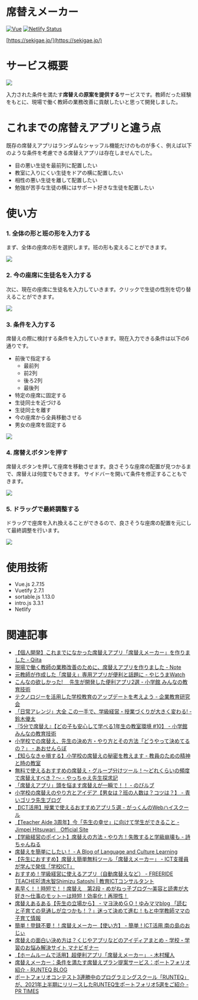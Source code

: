 # 席替えメーカー
[![Vue](https://img.shields.io/badge/Vue-v2.7.15-%2342b77c)](https://www.npmjs.com/package/vue/v/2.7.15)
[![Netlify Status](https://api.netlify.com/api/v1/badges/1789b738-3cc0-4887-b1ad-2790e8b91721/deploy-status)](https://app.netlify.com/sites/sekigae/deploys)

[https://sekigae.jp/](https://sekigae.jp/)

# サービス概要

<a href="https://sekigae.jp/">
  <img src="https://user-images.githubusercontent.com/72296262/115614380-9f34f780-a328-11eb-93eb-a8b020c04b2f.gif" />
</a>

入力された条件を満たす**席替えの原案を提供する**サービスです。教師だった経験をもとに、現場で働く教師の業務改善に貢献したいと思って開発しました。

# これまでの席替えアプリと違う点

既存の席替えアプリはランダムなシャッフル機能だけのものが多く、例えば以下のような条件を考慮できる席替えアプリは存在しませんでした。

- 目の悪い生徒を最前列に配置したい
- 教室に入りにくい生徒をドアの横に配置したい
- 相性の悪い生徒を離して配置したい
- 勉強が苦手な生徒の横にはサポート好きな生徒を配置したい

# 使い方
### 1. 全体の形と班の形を入力する
まず、全体の座席の形を選択します。班の形も変えることができます。

<a href="https://sekigae.jp/">
  <img src="https://user-images.githubusercontent.com/72296262/115615369-d657d880-a329-11eb-9eb0-c6b71f06df47.gif" />
</a>

### 2. 今の座席に生徒名を入力する
次に、現在の座席に生徒名を入力していきます。クリックで生徒の性別を切り替えることができます。

<a href="https://sekigae.jp/">
  <img src="https://user-images.githubusercontent.com/72296262/115616619-5d598080-a32b-11eb-9031-9514965164ac.gif" />
</a>

### 3. 条件を入力する
席替えの際に検討する条件を入力していきます。現在入力できる条件は以下の6通りです。

- 前後で指定する
    - 最前列
    - 前2列
    - 後ろ2列
    - 最後列
- 特定の座席に固定する
- 生徒同士を近づける
- 生徒同士を離す
- 今の座席から全員移動させる
- 男女の座席を固定する

<a href="https://sekigae.jp/">
  <img src="https://user-images.githubusercontent.com/72296262/115618068-24221000-a32d-11eb-84aa-ca5b2f926b74.gif" />
</a>

### 4. 席替えボタンを押す
席替えボタンを押して座席を移動させます。良さそうな座席の配置が見つかるまで、席替えは何度でもできます。
サイドバーを開いて条件を修正することもできます。

<a href="https://sekigae.jp/">
  <img src="https://user-images.githubusercontent.com/72296262/115619290-a6f79a80-a32e-11eb-9d2d-f25f8ddb022e.gif" />
</a>

### 5. ドラッグで最終調整する
ドラッグで座席を入れ換えることができるので、良さそうな座席の配置を元にして最終調整を行います。

<a href="https://sekigae.jp/">
  <img src="https://user-images.githubusercontent.com/72296262/115620294-f5596900-a32f-11eb-972f-ca85d98278a3.gif" />
</a>

# 使用技術
- Vue.js 2.7.15
- Vuetify 2.7.1
- sortable.js 1.13.0
- intro.js 3.3.1
- Netlify

# 関連記事
- [【個人開発】これまでになかった席替えアプリ「席替えメーカー」を作りました \- Qiita](https://qiita.com/krpk1900/items/22963432b62a9004717c)
- [現場で働く教師の業務改善のために、席替えアプリを作りました \- Note](https://note.com/krpk1900/n/n4453088b89dd)
- [元教師が作成した「席替え」専用アプリが便利と話題に \- やじうまWatch](https://internet.watch.impress.co.jp/docs/yajiuma/1312508.html)
- [こんなの欲しかった! 　先生が開発した便利アプリ2選 \- 小学館 みんなの教育技術](https://kyoiku.sho.jp/103325/)
- [テクノロジーを活用した学校教育のアップデートを考えよう \- 企業教育研究会](https://ace-npo.org/wp/archives/study/cjk146)
- [「日常アレンジ」大全 この一手で、学級経営・授業づくりが大きく変わる! \- 鈴木優太](https://www.amazon.co.jp/%E3%80%8C%E6%97%A5%E5%B8%B8%E3%82%A2%E3%83%AC%E3%83%B3%E3%82%B8%E3%80%8D%E5%A4%A7%E5%85%A8-%E3%81%93%E3%81%AE%E4%B8%80%E6%89%8B%E3%81%A7%E3%80%81%E5%AD%A6%E7%B4%9A%E7%B5%8C%E5%96%B6%E3%83%BB%E6%8E%88%E6%A5%AD%E3%81%A5%E3%81%8F%E3%82%8A%E3%81%8C%E5%A4%A7%E3%81%8D%E3%81%8F%E5%A4%89%E3%82%8F%E3%82%8B-%E9%88%B4%E6%9C%A8-%E5%84%AA%E5%A4%AA/dp/4183189306/ref=rvi_sccl_1/357-0120883-0908802?pd_rd_w=EMIYA&content-id=amzn1.sym.a4dc92d7-7100-437e-b3e3-2349e8298523&pf_rd_p=a4dc92d7-7100-437e-b3e3-2349e8298523&pf_rd_r=17S4XF9YGFY3RVWDW2S9&pd_rd_wg=7acoe&pd_rd_r=40f114e6-d8aa-47bb-85f7-833b04fccd8b&pd_rd_i=4183189306&psc=1)
- [『5分で席替え』【どの子も安心して学べる1年生の教室環境 #10】 \- 小学館 みんなの教育技術](https://kyoiku.sho.jp/182987/)
- [小学校での席替え、先生の決め方・やり方とその方法「どうやって決めてるの？」 \- あおせんらぼ](https://ao-labo.com/sekigae/)
- [【知らなきゃ損する】小学校の席替えの秘密を教えます \- 教員のための精神と時の教室](https://syutoshi-blog.com/syougakkou-sekigae/)
- [無料で使えるおすすめの席替え・グループ分けツール！～どれくらいの頻度で席替えすべき？～ \- やっちゃえ先生探求記](https://www.yacchaesensei.com/entry/2021/05/04/211150)
- [「席替えアプリ」頭を悩ます席替えが一瞬で！！ \- のびルブ](https://nobirub.com/345/)
- [小学校の席替えのやり方とアイデア【男女は？班の人数は？コツは？】 \- 青いゴリラ先生ブログ](https://kosodate-gorillo.com/%E5%B0%8F%E5%AD%A6%E6%A0%A1%E3%81%AE%E5%B8%AD%E6%9B%BF%E3%81%88%E3%82%92%E6%B1%BA%E3%82%81%E3%82%8B%E6%96%B9%E6%B3%95%E3%81%A8%E3%81%9D%E3%81%AE%E3%82%A2%E3%82%A4%E3%83%87%E3%82%A2%E3%80%90%E7%8F%BE/)
- [【ICT活用】授業で使えるおすすめアプリ５選
 \- がっくんのWebハイスクール](
https://gakkun-web-highschool.com/%e3%80%90ict%e6%b4%bb%e7%94%a8%e3%80%91%e6%8e%88%e6%a5%ad%e3%81%a7%e4%bd%bf%e3%81%88%e3%82%8b%e3%81%8a%e3%81%99%e3%81%99%e3%82%81%e3%82%a2%e3%83%97%e3%83%aa%ef%bc%95%e9%81%b8/)
- [【Teacher Aide 3周年】今「先生の幸せ」に向けて学生ができること \- Jimpei Hitsuwari　Official Site](https://hitsuwari-jimpei.com/posts/211201)
- [【学級経営のポイント】席替えの方法・やり方！失敗すると学級崩壊も \- 詩ちゃんねる](https://kishiuta.com/changing-seats)
- [席替えを簡単にしたい！ \- A Blog of Language and Culture Learning](https://www.lancule.com/archives/2326)
- [【先生におすすめ】席替え簡単無料ツール「席替えメーカー」 \- ICT支援員が学んで発信「学校ICT」](https://www.penginedu.com/entry/2022/09/04/224348)
- [おすすめ！学級経営に使えるアプリ（自動席替えなど） \- FREERIDE TEACHER|清水智Shimizu Satoshi | 教育ICTコンサルタント](https://note.com/happy_days/n/n228e1e46c592)
- [素早く！！時短で！！席替え　第2段 \- めがねっ子ブログ〜美容と読書が大好き〜仕事のモットーは時短！効率化！再現性！](https://www.meganekko0w0.com/change-seats-part2/)
- [席替えあるある【先生の立場から】 \- マヨ決めＧＯ！ゆみママblog 「読むと子育ての見通しが立つかも！？」迷って決めて進む！もと中学教師ママの子育て情報](https://www.yumimamanchan.com/entry/sekigae)
- [簡単！登録不要！！席替えメーカー【使い方】 \- 簡単！ICT活用 南の島のおじぃ](https://ict-primaryschool-juniorhighschool.com/?p=383)
- [席替えの面白い決め方は？くじやアプリなどのアイディアまとめ \- 学校・学習のお悩み解決サイト マナビギナー](https://manabeginner.com/change-seats/)
- [【ホームルームで活用】超便利アプリ「席替えメーカー」 \- 木村耀人](https://note.com/yohitokimuradesu/n/na5c627444c07)
- [席替えメーカー：条件を満たす席替えプラン提案サービス：ポートフォリオ紹介 \- RUNTEQ BLOG](https://runteq.jp/blog/portfolio/7357/)
- [ポートフォリオコンテスト3連勝中のプログラミングスクール「RUNTEQ」が、2021年上半期にリリースしたRUNTEQ生ポートフォリオ5選をご紹介 \- PR TIMES](https://prtimes.jp/main/html/rd/p/000000010.000057664.html)
